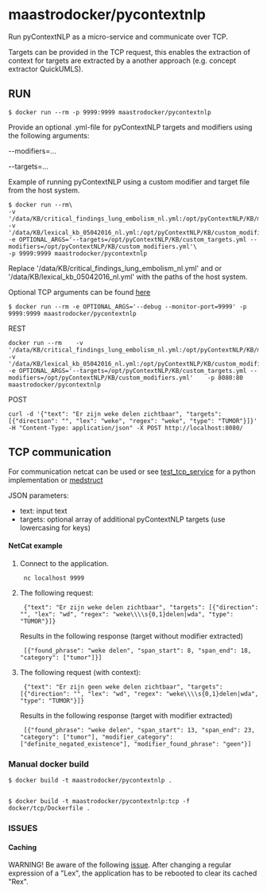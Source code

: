 # maastrodocker/pycontextnlp

Run pyContextNLP as a micro-service and communicate over TCP.

Targets can be provided in the TCP request, this enables the extraction of context for targets are extracted by a another approach (e.g. concept extractor QuickUMLS).


## RUN
    
    $ docker run --rm -p 9999:9999 maastrodocker/pycontextnlp
            
Provide an optional .yml-file for pyContextNLP targets and modifiers using the following arguments:
   
   --modifiers=...
   
   --targets=...


Example of running pyContextNLP using a custom modifier and target file from the host system.
    
    $ docker run --rm\
    -v '/data/KB/critical_findings_lung_embolism_nl.yml:/opt/pyContextNLP/KB/manual_targets.yml'\
    -v '/data/KB/lexical_kb_05042016_nl.yml:/opt/pyContextNLP/KB/custom_modifiers.yml'\
    -e OPTIONAL_ARGS='--targets=/opt/pyContextNLP/KB/custom_targets.yml --modifiers=/opt/pyContextNLP/KB/custom_modifiers.yml'\
    -p 9999:9999 maastrodocker/pycontextnlp

Replace '/data/KB/critical_findings_lung_embolism_nl.yml' and or '/data/KB/lexical_kb_05042016_nl.yml' with the paths of the host system.
    
Optional TCP arguments can be found [here](https://github.com/dturanski/springcloudstream)
    
    $ docker run --rm -e OPTIONAL_ARGS='--debug --monitor-port=9999' -p 9999:9999 maastrodocker/pycontextnlp
    

REST

    docker run --rm    -v '/data/KB/critical_findings_lung_embolism_nl.yml:/opt/pyContextNLP/KB/manual_targets.yml'    -v '/data/KB/lexical_kb_05042016_nl.yml:/opt/pyContextNLP/KB/custom_modifiers.yml'    -e OPTIONAL_ARGS='--targets=/opt/pyContextNLP/KB/custom_targets.yml --modifiers=/opt/pyContextNLP/KB/custom_modifiers.yml'    -p 8080:80 maastrodocker/pycontextnlp
    
POST

    curl -d '{"text": "Er zijn weke delen zichtbaar", "targets": [{"direction": "", "lex": "weke", "regex": "weke", "type": "TUMOR"}]}'  -H "Content-Type: application/json" -X POST http://localhost:8080/


    
## TCP communication

For communication netcat can be used or see [test_tcp_service](../tests/pyConTextNLP/test_tcp_service.py) for a python implementation or [medstruct](https://github.com/maastroclinic/medstruct)

JSON parameters:
- text: input text  
- targets: optional array of additional pyContextNLP targets (use lowercasing for keys)


#### NetCat example
    
1. Connect to the application.
    
        nc localhost 9999
     
2. The following request:    
    
        {"text": "Er zijn weke delen zichtbaar", "targets": [{"direction": "", "lex": "wd", "regex": "weke\\\\s{0,1}delen|wda", "type": "TUMOR"}]}
    Results in the following response (target without modifier extracted)

        [{"found_phrase": "weke delen", "span_start": 8, "span_end": 18, "category": ["tumor"]}]
    
3. The following request (with context):
        
        {"text": "Er zijn geen weke delen zichtbaar", "targets": [{"direction": "", "lex": "wd", "regex": "weke\\\\s{0,1}delen|wda", "type": "TUMOR"}]}
    Results in the following response (target with modifier extracted)
        
        [{"found_phrase": "weke delen", "span_start": 13, "span_end": 23, "category": ["tumor"], "modifier_category": ["definite_negated_existence"], "modifier_found_phrase": "geen"}]


### Manual docker build

    $ docker build -t maastrodocker/pycontextnlp .


    $ docker build -t maastrodocker/pycontextnlp:tcp -f docker/tcp/Dockerfile .
    

### ISSUES


#### Caching
WARNING! Be aware of the following [issue](https://github.com/chapmanbe/pyConTextNLP/issues/13).
After changing a regular expression of a "Lex", the application has to be rebooted to clear its cached "Rex".